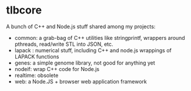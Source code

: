 tlbcore
=======

A bunch of C++ and Node.js stuff shared among my projects:

  * common: a grab-bag of C++ utilities like stringprintf, wrappers around pthreads, read/write STL into JSON, etc.
  * lapack : numerical stuff, including C++ and node.js wrappings of LAPACK functions
  * genes: a simple genome library, not good for anything yet
  * nodeif: wrap C++ code for Node.js
  * realtime: obsolete
  * web: a Node.JS + browser web application framework


